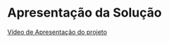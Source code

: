 # Apresentação da Solução

<a href="../img/12-Apresentação do Projeto.md"> Vídeo de Apresentação do projeto</a>
